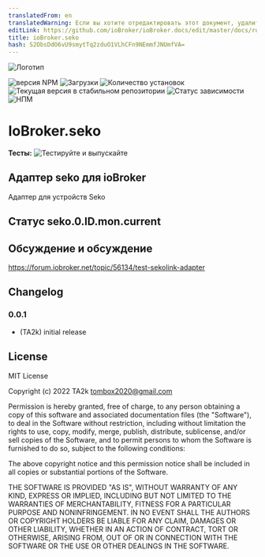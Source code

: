 ```yaml
---
translatedFrom: en
translatedWarning: Если вы хотите отредактировать этот документ, удалите поле «translatedFrom», в противном случае этот документ будет снова автоматически переведен
editLink: https://github.com/ioBroker/ioBroker.docs/edit/master/docs/ru/adapterref/iobroker.seko/README.md
title: ioBroker.seko
hash: S2ObsDdO6vU9smytTq2zduO1VLhCFn9NEmmfJNUmfVA=
---
```

![Логотип](../../../en/adapterref/iobroker.seko/admin/seko.png)

![версия NPM](https://img.shields.io/npm/v/iobroker.seko.svg)
![Загрузки](https://img.shields.io/npm/dm/iobroker.seko.svg)
![Количество установок](https://iobroker.live/badges/seko-installed.svg)
![Текущая версия в стабильном репозитории](https://iobroker.live/badges/seko-stable.svg)
![Статус зависимости](https://img.shields.io/david/TA2k/iobroker.seko.svg)
![НПМ](https://nodei.co/npm/iobroker.seko.png?downloads=true)

# IoBroker.seko
**Тесты:** ![Тестируйте и выпускайте](https://github.com/TA2k/ioBroker.seko/workflows/Test%20and%20Release/badge.svg)

## Адаптер seko для ioBroker
Адаптер для устройств Seko

## Статус seko.0.ID.mon.current
## Обсуждение и обсуждение
<https://forum.iobroker.net/topic/56134/test-sekolink-adapter>

## Changelog

### 0.0.1
* (TA2k) initial release

## License
MIT License

Copyright (c) 2022 TA2k <tombox2020@gmail.com>

Permission is hereby granted, free of charge, to any person obtaining a copy
of this software and associated documentation files (the "Software"), to deal
in the Software without restriction, including without limitation the rights
to use, copy, modify, merge, publish, distribute, sublicense, and/or sell
copies of the Software, and to permit persons to whom the Software is
furnished to do so, subject to the following conditions:

The above copyright notice and this permission notice shall be included in all
copies or substantial portions of the Software.

THE SOFTWARE IS PROVIDED "AS IS", WITHOUT WARRANTY OF ANY KIND, EXPRESS OR
IMPLIED, INCLUDING BUT NOT LIMITED TO THE WARRANTIES OF MERCHANTABILITY,
FITNESS FOR A PARTICULAR PURPOSE AND NONINFRINGEMENT. IN NO EVENT SHALL THE
AUTHORS OR COPYRIGHT HOLDERS BE LIABLE FOR ANY CLAIM, DAMAGES OR OTHER
LIABILITY, WHETHER IN AN ACTION OF CONTRACT, TORT OR OTHERWISE, ARISING FROM,
OUT OF OR IN CONNECTION WITH THE SOFTWARE OR THE USE OR OTHER DEALINGS IN THE
SOFTWARE.
